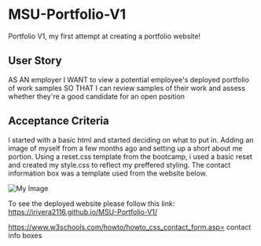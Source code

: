 # MSU-Portfolio-V1
Portfolio V1, my first attempt at creating a portfolio website!

## User Story

AS AN employer
I WANT to view a potential employee's deployed portfolio of work samples
SO THAT I can review samples of their work and assess whether they're a good candidate for an open position

## Acceptance Criteria
I started with a basic html and started deciding on what to put in. Adding an image of myself from a few months ago and setting up a short about me portion.
Using a reset.css template from the bootcamp, i used a basic reset and created my style.css to reflect my preffered styling. The contact information box was a template used from the website below. 

![My Image](MSU-Portfolio-V1/assets/PortfolioV1.png)

To see the deployed website please follow this link: https://irivera2116.github.io/MSU-Portfolio-V1/

https://www.w3schools.com/howto/howto_css_contact_form.asp= contact info boxes
